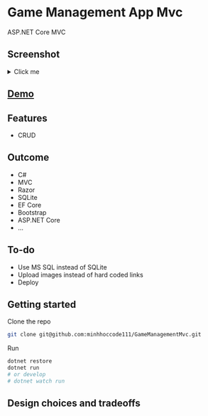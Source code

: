 # Game Management App Mvc

ASP.NET Core MVC

## Screenshot

<details>
    <summary>Click me</summary>
</details>

## [Demo](https://github.com/minhhoccode111)

## Features

- CRUD

## Outcome

- C#
- MVC
- Razor
- SQLite
- EF Core
- Bootstrap
- ASP.NET Core
- ...

## To-do

- Use MS SQL instead of SQLite
- Upload images instead of hard coded links
- Deploy

## Getting started

Clone the repo

```bash
git clone git@github.com:minhhoccode111/GameManagementMvc.git
```

Run

```bash
dotnet restore
dotnet run
# or develop
# dotnet watch run
```

## Design choices and tradeoffs

<!---->
<!-- - Avoid using a `ICollection<>` field in Models for scalability and use ViewModels to pass needed data to Views instead -->
<!---->
<!-- Example connection between Game and Genre is many-to-many -->
<!---->
<!-- ```csharp -->
<!-- // Bad -->
<!-- public class Game -->
<!-- { -->
<!--     // ... fields -->
<!-- } -->
<!-- public class Genre -->
<!-- { -->
<!--     // ... fields -->
<!--     public ICollection<Game>? Games {get; set;} -->
<!-- } -->
<!-- // Good: Because the likelihood that a Game Model has infinite genres is low -->
<!-- public class Game -->
<!-- { -->
<!--     // ... fields -->
<!--     public ICollection<Genre>? Genres {get; set;} -->
<!-- } -->
<!-- public class Genre -->
<!-- { -->
<!--     // ... fields -->
<!-- } -->
<!-- ``` -->
<!---->
<!-- Similarly, connection between Company and Game is one-to-many -->
<!---->
<!-- ```csharp -->
<!-- // Bad -->
<!-- public class Game -->
<!-- { -->
<!--     // ... fields -->
<!-- } -->
<!-- public class Company -->
<!-- { -->
<!--     // ... fields -->
<!--     public ICollection<Game>? Games {get; set;} -->
<!-- } -->
<!-- // Good -->
<!-- public class Game -->
<!-- { -->
<!--     // ... fields -->
<!--     public Company Company {get; set;} -->
<!-- } -->
<!-- public class Company -->
<!-- { -->
<!--     // ... fields -->
<!-- } -->
<!-- ``` -->

